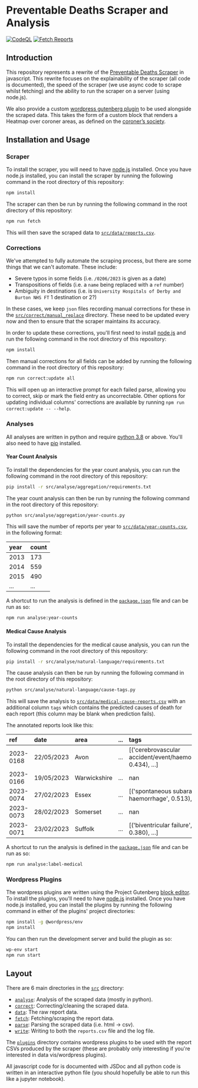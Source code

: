 # Preventable Deaths Scraper and Analysis

[![CodeQL](https://github.com/Mr-Helpful/preventable-deaths-scraper/actions/workflows/github-code-scanning/codeql/badge.svg)](https://github.com/Mr-Helpful/preventable-deaths-scraper/actions/workflows/github-code-scanning/codeql)
[![Fetch Reports](https://github.com/Mr-Helpful/preventable-deaths-scraper/actions/workflows/fetch.yml/badge.svg)](https://github.com/Mr-Helpful/preventable-deaths-scraper/actions/workflows/fetch.yml)

## Introduction

This repository represents a rewrite of the [Preventable Deaths Scraper](https://github.com/georgiarichards/georgiarichards.github.io) in javascript. This rewrite focuses on the explainability of the scraper (all code is documented), the speed of the scraper (we use async code to scrape whilst fetching) and the ability to run the scraper on a server (using node.js).

We also provide a custom [wordpress gutenberg plugin](https://developer.wordpress.org/block-editor/how-to-guides/platform/) to be used alongside the scraped data. This takes the form of a custom block that renders a Heatmap over coroner areas, as defined on the [coroner’s society](https://www.coronersociety.org.uk/coroners//?search_keyword=&search_area=&send=1&admin=search).

## Installation and Usage

### Scraper

To install the scraper, you will need to have [node.js](https://nodejs.org/en/) installed. Once you have node.js installed, you can install the scraper by running the following command in the root directory of this repository:

```bash
npm install
```

The scraper can then be run by running the following command in the root directory of this repository:

```bash
npm run fetch
```

This will then save the scraped data to [`src/data/reports.csv`](./src/data/reports.csv).

### Corrections

We've attempted to fully automate the scraping process, but there are some things that we can't automate. These include:

- Severe typos in some fields (i.e. `/0206/2023` is given as a date)
- Transpositions of fields (i.e. a `name` being replaced with a `ref` number)
- Ambiguity in destinations (i.e. is `University Hospitals of Derby and Burton NHS FT` 1 destination or 2?)

In these cases, we keep `json` files recording manual corrections for these in the [`src/correct/manual_replace`](./src/correct/manual_replace) directory. These need to be updated every now and then to ensure that the scraper maintains its accuracy.

In order to update these corrections, you'll first need to install [node.js](https://nodejs.org/en/) and run the following command in the root directory of this repository:

```bash
npm install
```

Then manual corrections for all fields can be added by running the following command in the root directory of this repository:

```bash
npm run correct:update all
```

This will open up an interactive prompt for each failed parse, allowing you to correct, skip or mark the field entry as uncorrectable. Other options for updating individual columns' corrections are available by running `npm run correct:update -- --help`.

### Analyses

All analyses are written in python and require [python 3.8](https://www.python.org/downloads/) or above. You'll also need to have [pip](https://pip.pypa.io/en/stable/installation/) installed.

#### Year Count Analysis

To install the dependencies for the year count analysis, you can run the following command in the root directory of this repository:

```bash
pip install -r src/analyse/aggregation/requirements.txt
```

The year count analysis can then be run by running the following command in the root directory of this repository:

```bash
python src/analyse/aggregation/year-counts.py
```

This will save the number of reports per year to [`src/data/year-counts.csv`](./src/data/year-counts.csv), in the following format:

| year | count |
| :--- | :---- |
| 2013 | 173   |
| 2014 | 559   |
| 2015 | 490   |
| ...  | ...   |

A shortcut to run the analysis is defined in the [`package.json`](./package.json) file and can be run as so:

```bash
npm run analyse:year-counts
```

#### Medical Cause Analysis

To install the dependencies for the medical cause analysis, you can run the following command in the root directory of this repository:

```bash
pip install -r src/analyse/natural-language/requirements.txt
```

The cause analysis can then be run by running the following command in the root directory of this repository:

```bash
python src/analyse/natural-language/cause-tags.py
```

This will save the analysis to [`src/data/medical-cause-reports.csv`](./src/data/medical-cause-reports.csv) with an additional column `tags` which contains the predicted causes of death for each report (this column may be blank when prediction fails).

The annotated reports look like this:

| ref       | date       | area         | ... | tags                                                         |
| :-------- | :--------- | :----------- | :-- | :----------------------------------------------------------- |
| 2023-0168 | 22/05/2023 | Avon         | ... | [('cerebrovascular accident/event/haemorrhage', 0.434), ...] |
| 2023-0166 | 19/05/2023 | Warwickshire | ... | nan                                                          |
| 2023-0074 | 27/02/2023 | Essex        | ... | [('spontaneous subarachnoid haemorrhage', 0.513), ...]       |
| 2023-0073 | 28/02/2023 | Somerset     | ... | nan                                                          |
| 2023-0071 | 23/02/2023 | Suffolk      | ... | [('biventricular failure', 0.380), ...]                      |

A shortcut to run the analysis is defined in the [`package.json`](./package.json) file and can be run as so:

```bash
npm run analyse:label-medical
```

### Wordpress Plugins

The wordpress plugins are written using the Project Gutenberg [block editor](https://developer.wordpress.org/block-editor/getting-started/devenv/). To install the plugins, you'll need to have [node.js](https://nodejs.org/en/) installed. Once you have node.js installed, you can install the plugins by running the following command in either of the plugins' project directories:

```bash
npm install -g @wordpress/env
npm install
```

You can then run the development server and build the plugin as so:

```bash
wp-env start
npm run start
```

## Layout

There are 6 main directories in the [`src`](./src) directory:

- [`analyse`](./src/analyse): Analysis of the scraped data (mostly in python).
- [`correct`](./src/correct): Correcting/cleaning the scraped data.
- [`data`](./src/data): The raw report data.
- [`fetch`](./src/fetch): Fetching/scraping the report data.
- [`parse`](./src/parse): Parsing the scraped data (i.e. html -> csv).
- [`write`](./src/write): Writing to both the `reports.csv` file and the log file.

The [`plugins`](./plugins) directory contains wordpress plugins to be used with the report CSVs produced by the scraper (these are probably only interesting if you're interested in data vis/wordpress plugins).

All javascript code for is documented with JSDoc and all python code is written in an interactive python file (you should hopefully be able to run this like a jupyter notebook).
